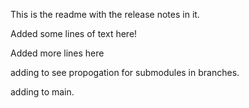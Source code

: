 This is the readme with the release notes in it.


Added some lines of text here!

Added more lines here

adding to see propogation for submodules in branches.

adding to main.
